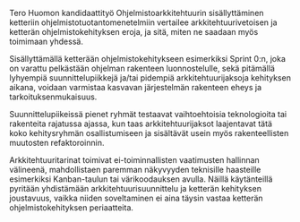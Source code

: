 Tero Huomon kandidaattityö Ohjelmistoarkkitehtuurin sisällyttäminen ketteriin ohjelmistotuotantomenetelmiin vertailee arkkitehtuurivetoisen ja ketterän ohjelmistokehityksen eroja, ja sitä, miten ne saadaan myös toimimaan yhdessä. 

Sisällyttämällä ketterään ohjelmistokehitykseen esimerkiksi Sprint 0:n, joka on varattu pelkästään ohjelman rakenteen luonnostelulle, sekä pitämällä lyhyempiä suunnittelupiikkejä ja/tai pidempiä arkkitehtuurijaksoja kehityksen aikana, voidaan varmistaa kasvavan järjestelmän rakenteen eheys ja tarkoituksenmukaisuus.

Suunnittelupiikeissä pienet ryhmät testaavat vaihtoehtoisia teknologioita tai rakenteita rajatussa ajassa, kun taas arkkitehtuurijaksot laajentavat tätä koko kehitysryhmän osallistumiseen ja sisältävät usein myös rakenteellisten muutosten refaktoroinnin. 

Arkkitehtuuritarinat toimivat ei-toiminnallisten vaatimusten hallinnan välineenä, mahdollistaen paremman näkyvyyden teknisille haasteille esimerkiksi Kanban-taulun tai värikoodauksen avulla. Näillä käytänteillä pyritään yhdistämään arkkitehtuurisuunnittelu ja ketterän kehityksen joustavuus, vaikka niiden soveltaminen ei aina täysin vastaa ketterän ohjelmistokehityksen periaatteita.